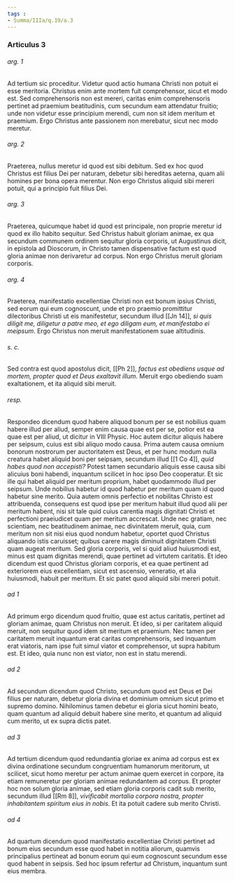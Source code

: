 ```yaml
---
tags : 
- Summa/IIIa/q.19/a.3
---
```


### Articulus 3

###### arg. 1
Ad tertium sic proceditur. Videtur quod actio humana Christi non potuit ei esse meritoria. Christus enim ante mortem fuit comprehensor, sicut et modo est. Sed comprehensoris non est mereri, caritas enim comprehensoris pertinet ad praemium beatitudinis, cum secundum eam attendatur fruitio; unde non videtur esse principium merendi, cum non sit idem meritum et praemium. Ergo Christus ante passionem non merebatur, sicut nec modo meretur.

###### arg. 2
Praeterea, nullus meretur id quod est sibi debitum. Sed ex hoc quod Christus est filius Dei per naturam, debetur sibi hereditas aeterna, quam alii homines per bona opera merentur. Non ergo Christus aliquid sibi mereri potuit, qui a principio fuit filius Dei.

###### arg. 3
Praeterea, quicumque habet id quod est principale, non proprie meretur id quod ex illo habito sequitur. Sed Christus habuit gloriam animae, ex qua secundum communem ordinem sequitur gloria corporis, ut Augustinus dicit, in epistola ad Dioscorum, in Christo tamen dispensative factum est quod gloria animae non derivaretur ad corpus. Non ergo Christus meruit gloriam corporis.

###### arg. 4
Praeterea, manifestatio excellentiae Christi non est bonum ipsius Christi, sed eorum qui eum cognoscunt, unde et pro praemio promittitur dilectoribus Christi ut eis manifestetur, secundum illud [[Jn 14]], *si quis diligit me, diligetur a patre meo, et ego diligam eum, et manifestabo ei meipsum*. Ergo Christus non meruit manifestationem suae altitudinis.

###### s. c.
Sed contra est quod apostolus dicit, [[Ph 2]], *factus est obediens usque ad mortem, propter quod et Deus exaltavit illum*. Meruit ergo obediendo suam exaltationem, et ita aliquid sibi meruit.

###### resp.
Respondeo dicendum quod habere aliquod bonum per se est nobilius quam habere illud per aliud, semper enim causa quae est per se, potior est ea quae est per aliud, ut dicitur in VIII Physic. Hoc autem dicitur aliquis habere per seipsum, cuius est sibi aliquo modo causa. Prima autem causa omnium bonorum nostrorum per auctoritatem est Deus, et per hunc modum nulla creatura habet aliquid boni per seipsam, secundum illud [[1 Co 4]], *quid habes quod non accepisti?* Potest tamen secundario aliquis esse causa sibi alicuius boni habendi, inquantum scilicet in hoc ipso Deo cooperatur. Et sic ille qui habet aliquid per meritum proprium, habet quodammodo illud per seipsum. Unde nobilius habetur id quod habetur per meritum quam id quod habetur sine merito. Quia autem omnis perfectio et nobilitas Christo est attribuenda, consequens est quod ipse per meritum habuit illud quod alii per meritum habent, nisi sit tale quid cuius carentia magis dignitati Christi et perfectioni praeiudicet quam per meritum accrescat. Unde nec gratiam, nec scientiam, nec beatitudinem animae, nec divinitatem meruit, quia, cum meritum non sit nisi eius quod nondum habetur, oportet quod Christus aliquando istis caruisset; quibus carere magis diminuit dignitatem Christi quam augeat meritum. Sed gloria corporis, vel si quid aliud huiusmodi est, minus est quam dignitas merendi, quae pertinet ad virtutem caritatis. Et ideo dicendum est quod Christus gloriam corporis, et ea quae pertinent ad exteriorem eius excellentiam, sicut est ascensio, veneratio, et alia huiusmodi, habuit per meritum. Et sic patet quod aliquid sibi mereri potuit.

###### ad 1
Ad primum ergo dicendum quod fruitio, quae est actus caritatis, pertinet ad gloriam animae, quam Christus non meruit. Et ideo, si per caritatem aliquid meruit, non sequitur quod idem sit meritum et praemium. Nec tamen per caritatem meruit inquantum erat caritas comprehensoris, sed inquantum erat viatoris, nam ipse fuit simul viator et comprehensor, ut supra habitum est. Et ideo, quia nunc non est viator, non est in statu merendi.

###### ad 2
Ad secundum dicendum quod Christo, secundum quod est Deus et Dei filius per naturam, debetur gloria divina et dominium omnium sicut primo et supremo domino. Nihilominus tamen debetur ei gloria sicut homini beato, quam quantum ad aliquid debuit habere sine merito, et quantum ad aliquid cum merito, ut ex supra dictis patet.

###### ad 3
Ad tertium dicendum quod redundantia gloriae ex anima ad corpus est ex divina ordinatione secundum congruentiam humanorum meritorum, ut scilicet, sicut homo meretur per actum animae quem exercet in corpore, ita etiam remuneretur per gloriam animae redundantem ad corpus. Et propter hoc non solum gloria animae, sed etiam gloria corporis cadit sub merito, secundum illud [[Rm 8]], *vivificabit mortalia corpora nostra, propter inhabitantem spiritum eius in nobis*. Et ita potuit cadere sub merito Christi.

###### ad 4
Ad quartum dicendum quod manifestatio excellentiae Christi pertinet ad bonum eius secundum esse quod habet in notitia aliorum, quamvis principalius pertineat ad bonum eorum qui eum cognoscunt secundum esse quod habent in seipsis. Sed hoc ipsum refertur ad Christum, inquantum sunt eius membra.

